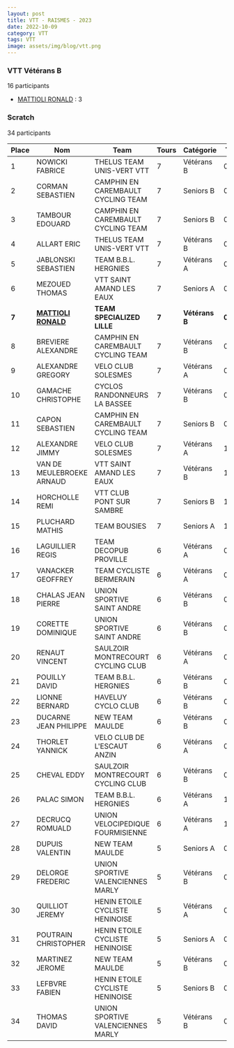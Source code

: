 ```yaml
---
layout: post
title: VTT - RAISMES - 2023
date: 2022-10-09
category: VTT
tags: VTT
image: assets/img/blog/vtt.png
---
```


### VTT Vétérans B
16 participants
- [MATTIOLI RONALD](https://teamspecializedlille.cc/coureurs/mattiolironald) : 3

### Scratch
34 participants

| Place | Nom | Team | Tours | Catégorie | Temps |
|---|---|---|---|---|---|
| 1 | NOWICKI FABRICE | THELUS TEAM UNIS-VERT VTT | 7 | Vétérans B | 0:53:43 | 
| 2 | CORMAN SEBASTIEN | CAMPHIN EN CAREMBAULT CYCLING TEAM | 7 | Seniors B | 0:54:7 | 
| 3 | TAMBOUR EDOUARD | CAMPHIN EN CAREMBAULT CYCLING TEAM | 7 | Seniors B | 0:54:49 | 
| 4 | ALLART ERIC | THELUS TEAM UNIS-VERT VTT | 7 | Vétérans B | 0:55:5 | 
| 5 | JABLONSKI SEBASTIEN | TEAM B.B.L. HERGNIES | 7 | Vétérans A | 0:55:30 | 
| 6 | MEZOUED THOMAS | VTT SAINT AMAND LES EAUX | 7 | Seniors A | 0:55:31 | 
| **7** | **[MATTIOLI RONALD](https://teamspecializedlille.cc/coureurs/mattiolironald)** | **TEAM SPECIALIZED LILLE** | **7** | **Vétérans B** | **0:57:17** | 
| 8 | BREVIERE ALEXANDRE | CAMPHIN EN CAREMBAULT CYCLING TEAM | 7 | Vétérans B | 0:57:42 | 
| 9 | ALEXANDRE GREGORY | VELO CLUB SOLESMES | 7 | Vétérans A | 0:58:17 | 
| 10 | GAMACHE CHRISTOPHE | CYCLOS RANDONNEURS LA BASSEE | 7 | Vétérans B | 0:58:32 | 
| 11 | CAPON SEBASTIEN | CAMPHIN EN CAREMBAULT CYCLING TEAM | 7 | Seniors B | 0:59:32 | 
| 12 | ALEXANDRE JIMMY | VELO CLUB SOLESMES | 7 | Vétérans A | 1:0:26 | 
| 13 | VAN DE MEULEBROEKE ARNAUD | VTT SAINT AMAND LES EAUX | 7 | Vétérans B | 1:0:30 | 
| 14 | HORCHOLLE REMI | VTT  CLUB PONT SUR SAMBRE | 7 | Seniors B | 1:0:41 | 
| 15 | PLUCHARD MATHIS | TEAM BOUSIES | 7 | Seniors A | 1:0:44 | 
| 16 | LAGUILLIER REGIS | TEAM DECOPUB PROVILLE | 6 | Vétérans A | 0:52:4 | 
| 17 | VANACKER GEOFFREY | TEAM CYCLISTE BERMERAIN | 6 | Vétérans A | 0:52:21 | 
| 18 | CHALAS JEAN PIERRE | UNION SPORTIVE SAINT ANDRE | 6 | Vétérans B | 0:53:14 | 
| 19 | CORETTE DOMINIQUE | UNION SPORTIVE SAINT ANDRE | 6 | Vétérans B | 0:53:33 | 
| 20 | RENAUT VINCENT | SAULZOIR MONTRECOURT CYCLING CLUB | 6 | Vétérans A | 0:53:38 | 
| 21 | POUILLY DAVID | TEAM B.B.L. HERGNIES | 6 | Vétérans B | 0:54:18 | 
| 22 | LIONNE BERNARD | HAVELUY CYCLO CLUB | 6 | Vétérans B | 0:55:45 | 
| 23 | DUCARNE JEAN PHILIPPE | NEW TEAM MAULDE | 6 | Vétérans B | 0:56:16 | 
| 24 | THORLET YANNICK | VELO CLUB DE L'ESCAUT ANZIN | 6 | Vétérans A | 0:56:41 | 
| 25 | CHEVAL EDDY | SAULZOIR MONTRECOURT CYCLING CLUB | 6 | Vétérans B | 0:57:30 | 
| 26 | PALAC SIMON | TEAM B.B.L. HERGNIES | 6 | Vétérans A | 1:1:15 | 
| 27 | DECRUCQ ROMUALD | UNION VELOCIPEDIQUE FOURMISIENNE | 6 | Vétérans A | 1:1:54 | 
| 28 | DUPUIS VALENTIN | NEW TEAM MAULDE | 5 | Seniors A | 0:52:13 | 
| 29 | DELORGE FREDERIC | UNION SPORTIVE VALENCIENNES MARLY | 5 | Vétérans B | 0:52:17 | 
| 30 | QUILLIOT JEREMY | HENIN ETOILE CYCLISTE HENINOISE | 5 | Vétérans A | 0:52:29 | 
| 31 | POUTRAIN CHRISTOPHER | HENIN ETOILE CYCLISTE HENINOISE | 5 | Seniors A | 0:53:17 | 
| 32 | MARTINEZ JEROME | NEW TEAM MAULDE | 5 | Vétérans B | 0:54:1 | 
| 33 | LEFBVRE FABIEN | HENIN ETOILE CYCLISTE HENINOISE | 5 | Seniors B | 0:57:23 | 
| 34 | THOMAS DAVID | UNION SPORTIVE VALENCIENNES MARLY | 5 | Vétérans B | 0:58:1 | 
